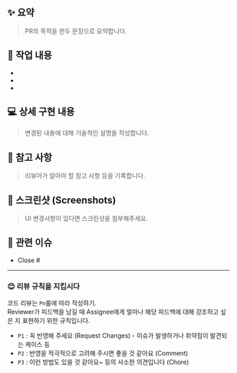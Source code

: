 ## ✨ 요약

> PR의 목적을 한두 문장으로 요약합니다.

## 🔗 작업 내용

- 
- 
- 

## 💻 상세 구현 내용

> 변경된 내용에 대해 기술적인 설명을 작성합니다.

## 🔗 참고 사항

> 리뷰어가 알아야 할 참고 사항 등을 기록합니다.

## 📸 스크린샷 (Screenshots)

> UI 변경사항이 있다면 스크린샷을 첨부해주세요.

## 🔗 관련 이슈

- Close #

___
### 😊 리뷰 규칙을 지킵시다
코드 리뷰는 `Pn`룰에 따라 작성하기.   
Reviewer가 피드백을 남길 때 Assignee에게 얼마나 해당 피드백에 대해 강조하고 싶은 지 표현하기 위한 규칙입니다.
- `P1` : 꼭 반영해 주세요 (Request Changes) - 이슈가 발생하거나 취약점이 발견되는 케이스 등
- `P2` : 반영을 적극적으로 고려해 주시면 좋을 것 같아요 (Comment)
- `P3` : 이런 방법도 있을 것 같아요~ 등의 사소한 의견입니다 (Chore)

